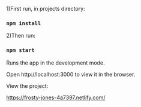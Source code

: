 
1)First run, in projects directory:

### `npm install`

2)Then run:

### `npm start`

Runs the app in the development mode.

Open http://localhost:3000 to view it in the browser.

View the project:

https://frosty-jones-4a7397.netlify.com/
